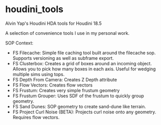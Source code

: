 # houdini_tools
Alvin Yap's Houdini HDA tools for Houdini 18.5

A selection of convenience tools I use in my personal work. 

SOP Context:
* FS Filecache: Simple file caching tool built around the filecache sop. Supports versioning as well as subframe export.
* FS Clusterbox: Creates a grid of boxes around an incoming object. Allows you to pick how many boxes in each axis. Useful for wedging multiple sims using tops.
* FS Depth From Camera: Creates Z Depth attribute
* FS Flow Vectors: Creates flow vectors
* FS Frustum: Creates very simple frustum geometry
* FS Frustum Grouper: Uses SDF of the frustum to quickly group geometry.
* FS Sand Dunes: SOP geometry to create sand-dune like terrain. 
* FS Project Curl Noise (BETA): Projects curl noise onto any geometry. Requires flow vectors.
